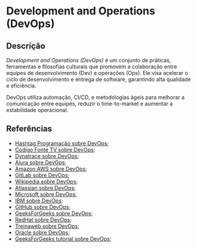 # Development and Operations (DevOps)


## Descrição

*Development and Operations (DevOps)* é um conjunto de práticas, ferramentas e filosofias culturais que promovem a colaboração entre equipes de desenvolvimento (Dev) e operações (Ops). Ele visa acelerar o ciclo de desenvolvimento e entrega de software, garantindo alta qualidade e eficiência.

DevOps utiliza automação, CI/CD, e metodologias ágeis para melhorar a comunicação entre equipes, reduzir o time-to-market e aumentar a estabilidade operacional.

## Referências

- [Hashtag Programação sobre DevOps](https://youtu.be/5fQJC9iLCbE?si=XbGK4fJ2-OZSYh8v);
- [Código Fonte TV sobre DevOps](https://youtu.be/iwf6kcvxeD4?si=G4G3CXIZPDwRroBV);
- [Dynatrace sobre DevOps](https://www.dynatrace.com/monitoring/solutions/devops/);
- [Alura sobre DevOps](https://www.alura.com.br/artigos/devops-o-que-e);
- [Amazon AWS sobre DevOps](https://aws.amazon.com/pt/devops/what-is-devops/);
- [GitLab sobre DevOps](https://about.gitlab.com/topics/devops/);
- [Wikipedia sobre DevOps](https://en.wikipedia.org/wiki/DevOps);
- [Atlassian sobre DevOps](https://www.atlassian.com/devops);
- [Microsoft sobre DevOps](https://learn.microsoft.com/en-us/devops/what-is-devops);
- [IBM sobre DevOps](https://www.ibm.com/topics/devops);
- [GitHub sobre DevOps](https://github.com/resources/articles/devops/what-is-devops);
- [GeeksForGeeks sobre DevOps](https://www.geeksforgeeks.org/introduction-to-devops/);
- [RedHat sobre DevOps](https://www.redhat.com/pt-br/topics/devops);
- [Treinaweb sobre DevOps](https://www.treinaweb.com.br/blog/afinal-o-que-e-devops);
- [Oracle sobre DevOps](https://www.oracle.com/br/devops/what-is-devops/);
- [GeeksForGeeks tutorial sobre DevOps](https://www.geeksforgeeks.org/devops-tutorial/);